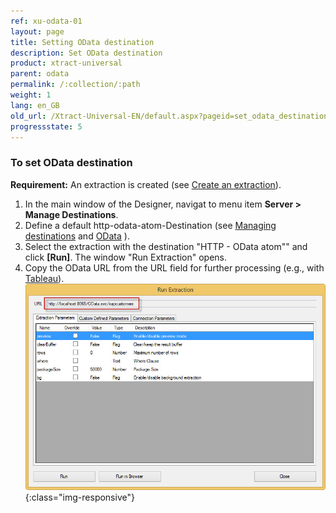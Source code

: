 ```yaml
---
ref: xu-odata-01
layout: page
title: Setting OData destination
description: Set OData destination
product: xtract-universal
parent: odata
permalink: /:collection/:path
weight: 1
lang: en_GB
old_url: /Xtract-Universal-EN/default.aspx?pageid=set_odata_destination
progressstate: 5
---
```


### To set OData destination
**Requirement:** An extraction is created (see [Create an extraction](../../getting-started-xu/define-a-table-extraction)).

1. In the main window of the Designer, navigat to menu item **Server > Manage Destinations**.
2. Define a default http-odata-atom-Destination (see [Managing destinations](../managing-destinations) and [OData](../odata) ).
3. Select the extraction with the destination "HTTP - OData atom"" and click **[Run]**. 
The window "Run Extraction" opens.
4. Copy the OData URL from the URL field for further processing (e.g., with [Tableau](../tableau/tableau-with-odata/extraction-odata-tableau)).
![XU-OData-URL](/img/content/XU-OData-URL.png){:class="img-responsive"}


